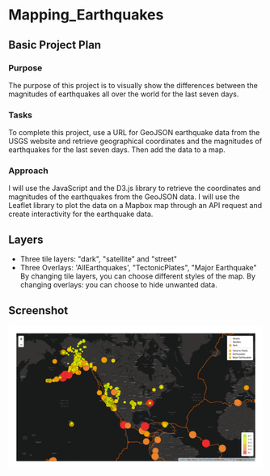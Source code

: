 # Mapping_Earthquakes

## Basic Project Plan
### Purpose
The purpose of this project is to visually show the differences between the magnitudes of earthquakes all over the world for the last seven days.

### Tasks
To complete this project, use a URL for GeoJSON earthquake data from the USGS website and retrieve geographical coordinates and the magnitudes of earthquakes for the last seven days. Then add the data to a map.

### Approach
I will use the JavaScript and the D3.js library to retrieve the coordinates and magnitudes of the earthquakes from the GeoJSON data. 
I will use the Leaflet library to plot the data on a Mapbox map through an API request and create interactivity for the earthquake data.

## Layers
 - Three tile layers: "dark", "satellite" and "street"
 - Three Overlays: 'AllEarthquakes', "TectonicPlates", "Major Earthquake"
By changing tile layers, you can choose different styles of the map.
By changing overlays: you can choose to hide unwanted data.
## Screenshot 
![dark](screen.png)

